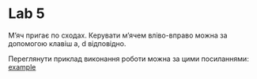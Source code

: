 # Lab 5
М’яч пригає по сходах. Керувати м’ячем вліво-вправо можна за допомогою клавіш a, d відповідно.

Переглянути приклад виконання роботи можна за цими посиланнями: [example](https://github.com/Lord-of-Justice/MAOKG/blob/master/Lab5/example.gif)